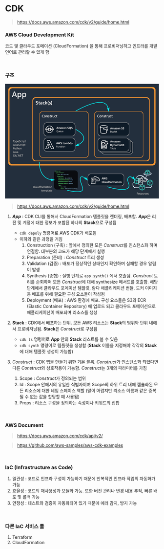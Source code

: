 CDK
===
>https://docs.aws.amazon.com/cdk/v2/guide/home.html

### AWS Cloud Development Kit
코드 및 클라우드 포메이션 (CloudFormation) 을 통해 프로비저닝하고 인프라를 개발 언어로 관리할 수 있게 함

<br>

### 구조
<img src="AppStacks.png">

>https://docs.aws.amazon.com/cdk/v2/guide/home.html

1. ***App*** : CDK CLI를 통해서 CloudFormation 템플릿을 렌더링, 배포함. ***App***은 리전 및 계정에 대한 정보가 포함된 하나의 **Stack**으로 구성됨
    * `cdk depoly` 명령어로 AWS CDK가 배포됨
    * 이하와 같은 과정을 거침
      1. Construction (구축) : 앞에서 정의한 모든 *Construct*를 인스턴스화 하며 연결함. 대부분의 코드가 해당 단계에서 실행
      1. Preparation (준비) : *Construct* 트리 생성
      1. Validation (검증) : 배포가 정상적인 상태인지 확인하며 실패할 경우 알림이 발생
      1. Synthesis (종합) : 실행 단계로 `app.synth()` 에서 호출됨. *Construct* 트리를 순회하며 모든 *Construct*에 대해 synthesize 메서드를 호출함. 해당 단계에서 클라우드 포메이션 템플릿, 람다 애플리케이션 번들, 도커 이미지 등 배포를 위해 필요한 구성 요소들이 작성됨
      1. Deployment (배포) : AWS 환경에 배포. 구성 요소들은 S3와 ECR (Elastic Container Repository) 에 업로드 되고 클라우드 포메이션으로 애플리케이션이 배포되며 리소스를 생성


1. **Stack** : CDK에서 배포하는 단위. 모든 AWS 리소스는 **Stack**의 범위와 단위 내에서 프로비저닝됨. **Stack**은 *Construct*로 구성됨
    * `cdk ls` 명령어로 ***App*** 안의 **Stack** 리스트를 볼 수 있음
    * `cdk synth` 명령어로 템플릿을 생성함 (**Stack** 이름을 지정해야 각각의 **Stack**에 대해 템플릿 생성이 가능함)

1. *Construct* : CDK 앱을 만들기 위한 기본 블록. *Construct*가 인스턴스화 되었다면 다른 *Construct*와 상호작용이 가능함. *Construct*는 3개의 파라미터를 가짐
    1. Scope : *Construct*가 정의되는 범위
    1. Id : Scope 안에서의 유일한 식별자이며 Scope의 하위 트리 내에 캡슐화된 모든 리소스에 대한 네임 스페이스 역할 (말이 어렵지만 리소스 이름과 같은 중복될 수 없는 값을 할당할 때 사용됨)
    1. Props : 리소스 구성을 정의하는 속성이나 키워드의 집합

<br>

### AWS Document
>https://docs.aws.amazon.com/cdk/api/v2/

>https://github.com/aws-samples/aws-cdk-examples

<br>

### IaC (Infrastructure as Code)
1. 일관성 : 코드로 인프라 구성이 가능하기 때문에 반복적인 인프라 작업의 자동화가 가능
1. 효율성 : 코드의 재사용성과 모듈화 가능. 또한 버전 관리나 변경 내용 추적, 빠른 배포 및 롤백 가능
1. 안정성 : 테스트와 검증이 자동화되어 있기 때문에 에러 감지, 방지 가능

<br>

### 다른 IaC 서비스 툴
1. Terraform
1. CloudFormation

<br>
